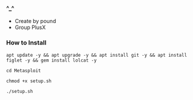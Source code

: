 ### ^_^

- Create by pound
- Group PlusX

### How to Install
```
apt update -y && apt upgrade -y && apt install git -y && apt install figlet -y && gem install lolcat -y
```
```
cd Metasploit
```
```
chmod +x setup.sh
```
```
./setup.sh
```
